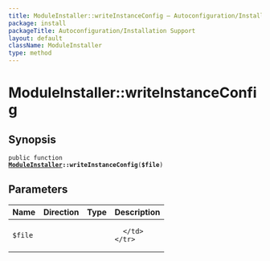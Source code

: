 ```yaml
---
title: ModuleInstaller::writeInstanceConfig — Autoconfiguration/Installation Support
package: install
packageTitle: Autoconfiguration/Installation Support
layout: default
className: ModuleInstaller
type: method
---
```


# ModuleInstaller::writeInstanceConfig

## Synopsis

<code>public function <b><a href="ModuleInstaller">ModuleInstaller</a>::writeInstanceConfig</b>(<b>$file</b>)</code>

## Parameters

<table>
  <thead>
    <tr>
      <th>Name</th>
      <th>Direction</th>
      <th>Type</th>
      <th>Description</th>
    </tr>
  </thead>
  <tbody>
    <tr>
      <td><code>$file</code>
      <td><i></i></td>
      <td></td>
      <td>

      </td>
    </tr>
  </tbody>
</table>

